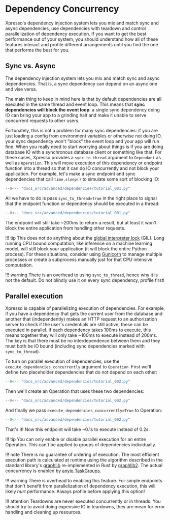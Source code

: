 
# Dependency Concurrency

Xpresso's dependency injection system lets you mix and match sync and async dependencies, use dependencies with teardown and control parallelization of dependency execution.
If you want to get the best performance out of your system, you should understand how all of these features interact and profile different arrangements until you find the one that performs the best for you.

## Sync vs. Async

The dependency injection system lets you mix and match sync and async dependencies.
That is, a sync dependency can depend on an async one and vise versa.

The main thing to keep in mind here is that by default dependencies are all executed in the same thread and event loop.
This means that **sync dependencies will block the event loop**: a single sync dependency doing IO can bring your app to a grinding halt and make it unable to serve concurrent requests to other users.

Fortunately, this is not a problem for many sync dependencies: if you are just loading a config from environment variables or otherwise not doing IO, your sync dependency won't "block" the event loop and your app will run fine.
When you really need to start worrying about things is if you are doing database IO with a synchronous database client or something like that.
For these cases, Xpresso provides a `sync_to_thread` argument to `Dependant` as well as `Operation`.
This will move execution of this dependency or endpoint function into a thread so that it can do IO concurrently and not block your application.
For example, let's make a sync endpoint and sync dependencies that call `time.sleep()` to simulate some sort of blocking IO:

```python hl_lines="6-7 10-11"
--8<-- "docs_src/advanced/dependencies/tutorial_001.py"
```

All we have to do is pass `sync_to_thread=True` in the right place to signal that the endpoint function or dependency should be executed in a thread:

```python hl_lines="18-22"
--8<-- "docs_src/advanced/dependencies/tutorial_001.py"
```

The endpoint will still take ~200ms to return a result, but at least it won't block the entire application from handling other requests.

!!! tip
    This does not do anything about the [global interpreter lock] (GIL).
    Long running CPU bound computation, like inference on a machine learning model, will still block your application (it will block the entire Python process).
    For these situations, consider using [Gunicorn] to manage multiple processes or create a subprocess manually just for that CPU intensive computation.

!!! warning
    There is an overhead to using `sync_to_thread`, hence why it is not the default.
    Do not blindly use it on every sync dependency, profile first!

## Parallel execution

Xpresso is capable of parallelizing execution of dependencies.
For example, if you have a dependency that gets the current user from the database and another that (independently) makes an HTTP request to an authorization server to check if the user's credentials are still active, these can be executed in parallel.
If each dependency takes 100ms to execute, this means together they will only take ~100ms to execute instead of 200ms.
The key is that there must be no interdependence between them and they must both be IO bound (including sync dependencies marked with `sync_to_thread`).

To turn on parallel execution of dependencies, use the `execute_dependencies_concurrently` argument to `Operation`.
First we'll define two placeholder dependencies that do not depend on each other:

```python hl_lines="8-9 12-13"
--8<-- "docs_src/advanced/dependencies/tutorial_002.py"
```

Then we'll create an Operation that uses these two dependencies:

```python hl_lines="26-29"
--8<-- "docs_src/advanced/dependencies/tutorial_002.py"
```

And finally we pass `execute_dependencies_concurrently=True` to Operation:

```python hl_lines="30"
--8<-- "docs_src/advanced/dependencies/tutorial_002.py"
```

That's it!
Now this endpoint will take ~0.1s to execute instead of 0.2s.

!!! tip
    You can only enable or disable parallel execution for an entire Operation.
    This can't be applied to groups of dependencies individually.

!!! note
    There is no guarantee of ordering of execution.
    The most efficient execution path is calculated at runtime using the algorithm described in the standard library's [graphlib] re-implemented in Rust by [graphlib2].
    The actual concurrency is enabled by [anyio TaskGroups].

!!! warning
    There is overhead to enabling this feature.
    For simple endpoints that don't benefit from parallelization of dependency execution, this will likely _hurt_ performance.
    Always profile before applying this option!

!!! attention
    Teardowns are never executed concurrently or in threads.
    You should try to avoid doing expensive IO in teardowns, they are mean for error handling and cleaning up resources.

[global interpreter lock]: https://realpython.com/python-gil/
[Gunicorn]: https://gunicorn.org
[graphlib]: https://docs.python.org/3/library/graphlib.html
[graphlib2]: https://github.com/adriangb/graphlib2
[anyio TaskGroups]: https://anyio.readthedocs.io/en/stable/tasks.html

